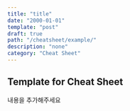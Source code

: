 ```yaml
---
title: "title"
date: "2000-01-01"
template: "post"
draft: true
path: "/cheatsheet/example/"
description: "none"
category: "Cheat Sheet"
---
```


## Template for Cheat Sheet

내용을 추가해주세요

